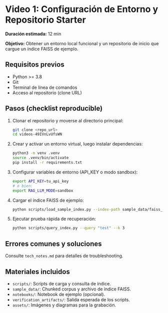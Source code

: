 # Video 1: Configuración de Entorno y Repositorio Starter

**Duración estimada:** 12 min

**Objetivo:**
Obtener un entorno local funcional y un repositorio de inicio que cargue un índice FAISS de ejemplo.

## Requisitos previos

- Python >= 3.8
- Git
- Terminal de línea de comandos
- Acceso al repositorio (clone URL)

## Pasos (checklist reproducible)

1. Clonar el repositorio y moverse al directorio principal:
   ```bash
   git clone <repo_url>
   cd videos-49IVnLvUfsWN
   ```
2. Crear y activar un entorno virtual, luego instalar dependencias:
   ```bash
   python3 -m venv .venv
   source .venv/bin/activate
   pip install -r requirements.txt
   ```
3. Configurar variables de entorno (API_KEY o modo sandbox):
   ```bash
   export API_KEY=tu_api_key
   # o bien:
   export RAG_LLM_MODE=sandbox
   ```
4. Cargar el índice FAISS de ejemplo:
   ```bash
   python scripts/load_sample_index.py --index-path sample_data/faiss_sample.index
   ```
5. Ejecutar prueba rápida de recuperación:
   ```bash
   python scripts/query_index.py --query "test" --k 3
   ```

## Errores comunes y soluciones

Consulte `tech_notes.md` para detalles de troubleshooting.

## Materiales incluidos

- `scripts/`: Scripts de carga y consulta de índice.
- `sample_data/`: Chunked corpus y archivo de índice FAISS.
- `notebooks/`: Notebook de ejemplo (opcional).
- `verification_artifacts/`: Salida esperada de los scripts.
- `assets/`: Imágenes y diagramas para la grabación.

